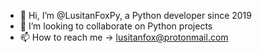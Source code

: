 - 👋 Hi, I’m @LusitanFoxPy, a Python developer since 2019
- 💞️ I’m looking to collaborate on Python projects
- 📫 How to reach me -> lusitanfox@protonmail.com

<!---
LusitanFoxPy/LusitanFoxPy is a ✨ special ✨ repository because its `README.md` (this file) appears on your GitHub profile.
You can click the Preview link to take a look at your changes.
--->
